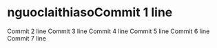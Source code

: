 # nguoclaithiasoCommit 1 line
Commit 2 line
Commit 3 line
Commit 4 line
Commit 5 line
Commit 6 line
Commit 7 line
